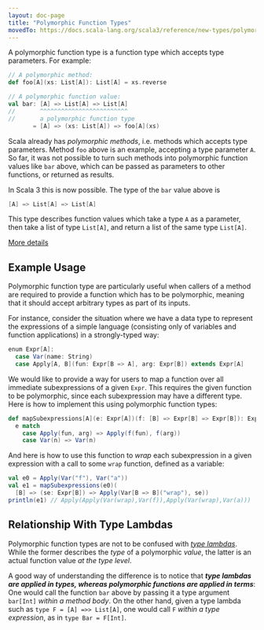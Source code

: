 ```yaml
---
layout: doc-page
title: "Polymorphic Function Types"
movedTo: https://docs.scala-lang.org/scala3/reference/new-types/polymorphic-function-types.html
---
```


A polymorphic function type is a function type which accepts type parameters.
For example:

```scala
// A polymorphic method:
def foo[A](xs: List[A]): List[A] = xs.reverse

// A polymorphic function value:
val bar: [A] => List[A] => List[A]
//       ^^^^^^^^^^^^^^^^^^^^^^^^^
//       a polymorphic function type
       = [A] => (xs: List[A]) => foo[A](xs)
```

Scala already has _polymorphic methods_, i.e. methods which accepts type parameters.
Method `foo` above is an example, accepting a type parameter `A`.
So far, it
was not possible to turn such methods into polymorphic function values like `bar` above,
which can be passed as parameters to other functions, or returned as results.

In Scala 3 this is now possible. The type of the `bar` value above is

```scala
[A] => List[A] => List[A]
```

This type describes function values which take a type `A` as a parameter,
then take a list of type `List[A]`, and return a list of the same type `List[A]`.

[More details](https://github.com/lampepfl/dotty/pull/4672)


## Example Usage

Polymorphic function type are particularly useful
when callers of a method are required to provide a
function which has to be polymorphic,
meaning that it should accept arbitrary types as part of its inputs.

For instance, consider the situation where we have
a data type to represent the expressions of a simple language
(consisting only of variables and function applications)
in a strongly-typed way:

```scala
enum Expr[A]:
  case Var(name: String)
  case Apply[A, B](fun: Expr[B => A], arg: Expr[B]) extends Expr[A]
```

We would like to provide a way for users to map a function
over all immediate subexpressions of a given `Expr`.
This requires the given function to be polymorphic,
since each subexpression may have a different type.
Here is how to implement this using polymorphic function types:

```scala
def mapSubexpressions[A](e: Expr[A])(f: [B] => Expr[B] => Expr[B]): Expr[A] =
  e match
    case Apply(fun, arg) => Apply(f(fun), f(arg))
    case Var(n) => Var(n)
```

And here is how to use this function to _wrap_ each subexpression
in a given expression with a call to some `wrap` function,
defined as a variable:

```scala
val e0 = Apply(Var("f"), Var("a"))
val e1 = mapSubexpressions(e0)(
  [B] => (se: Expr[B]) => Apply(Var[B => B]("wrap"), se))
println(e1) // Apply(Apply(Var(wrap),Var(f)),Apply(Var(wrap),Var(a)))
```

## Relationship With Type Lambdas

Polymorphic function types are not to be confused with
[_type lambdas_](type-lambdas.md).
While the former describes the _type_ of a polymorphic _value_,
the latter is an actual function value _at the type level_.

A good way of understanding the difference is to notice that
**_type lambdas are applied in types,
whereas polymorphic functions are applied in terms_**:
One would call the function `bar` above
by passing it a type argument `bar[Int]` _within a method body_.
On the other hand, given a type lambda such as `type F = [A] =>> List[A]`,
one would call `F` _within a type expression_, as in `type Bar = F[Int]`.
